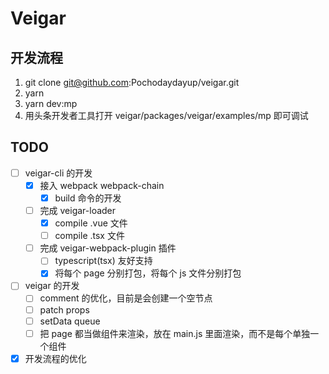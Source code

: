 # Veigar

## 开发流程

1. git clone git@github.com:Pochodaydayup/veigar.git
2. yarn
3. yarn dev:mp
4. 用头条开发者工具打开 veigar/packages/veigar/examples/mp 即可调试

## TODO

- [ ] veigar-cli 的开发
  - [x] 接入 webpack webpack-chain
    - [x] build 命令的开发
  - [ ] 完成 veigar-loader
    - [x] compile .vue 文件
    - [ ] compile .tsx 文件
  - [ ] 完成 veigar-webpack-plugin 插件
    - [ ] typescript(tsx) 友好支持
    - [x] 将每个 page 分别打包，将每个 js 文件分别打包

- [ ] veigar 的开发
  - [ ] comment 的优化，目前是会创建一个空节点
  - [ ] patch props
  - [ ] setData queue
  - [ ] 把 page 都当做组件来渲染，放在 main.js 里面渲染，而不是每个单独一个组件

- [x] 开发流程的优化
